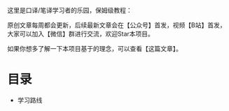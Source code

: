 这里是口译/笔译学习者的乐园，保姆级教程：

原创文章每周都会更新，后续最新文章会在【公众号】首发，视频【B站】首发，大家可以加入【微信】群进行交流，欢迎Star本项目。

如果你想多了解一下本项目基于的理念，可以查看【这篇文章】。

# 目录
* 学习路线


